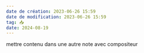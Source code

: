 ```yaml
---
date de création: 2023-06-26 15:59
date de modification: 2023-06-26 15:59
tag: 📥
date: 2024-08-19
---
```

mettre contenu dans une autre note avec compositeur